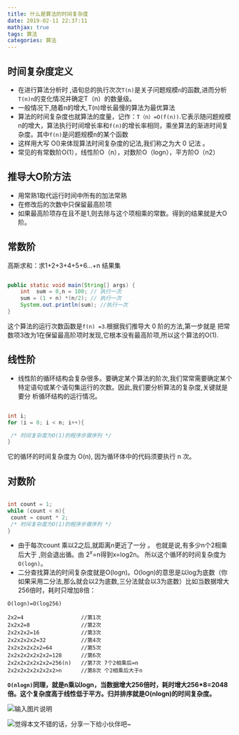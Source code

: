 ```yaml
---
title: 什么是算法的时间复杂度
date: 2019-02-11 22:37:11
mathjax: true
tags: 算法
categories: 算法
---
```


## 时间复杂度定义
* 在进行算法分析时 ,语旬总的执行次次`T(n)`是关子问题规模`n`的函数,进而分析`T(n)n`的变化情况并确定T（n）的数量级。
* 一般情况下,随着n的增大,T(n)增长最慢的算法为最优算法
* 算法的时间复杂度也就算法的度量，记作：`T（n）=O(f(n))`.它表示随问题规模n的增大，算法执行时间增长率和`f(n)`的增长率相同，乘坐算法的渐进时间复杂度。其中`f(n)`是问题规模n的某个函数
* 这样用大写 O()来体现算法时间复杂度的记法,我们称之为大 0 记法 。
* 常见的有常数阶O(1），线性阶O（n），对数阶O（logn），平方阶O（n2）

## 推导大O阶方法
* 用常熟1取代运行时间中所有的加法常熟
* 在修改后的次数中只保留最高阶项
* 如果最高阶项存在且不是1,则去除与这个项相乘的常数。得到的结果就是大O阶。

## 常数阶
高斯求和：求1+2+3+4+5+6…+n 结果集

``` java

public static void main(String[] args) {
    int  sum = 0,n = 100; // 执行一次
    sum = (1 + n) *(n/2); // 执行一次
    System.out.println(sum); //执行一次
}
```
这个算法的运行次数函数是`f(n) =3`.根据我们推导大 0 阶的方法,第一步就是
把常数项3改为1在保留最高阶项时发现,它根本没有最高阶项,所以这个算法的O(1).

## 线性阶
* 线性阶的循环结构会复杂很多。要确定某个算法的阶次,我们常常需要确定某个 特定语句或某个语句集运行的次数。因此,我们要分析算法的复杂度,关键就是要分 析循环结构的运行情况。

``` java

int i;
for (i = 0; i < n; i++){   

 /* 时间复杂度为O(1)的程序步骤序列 */
}
```
它的循环的时间复杂度为 O(n), 因为循环体中的代码须要执行 n 次。

## 对数阶


``` java

int count = 1; 
while (count < n){
 count = count * 2;
 /* 时间复杂度为O(1)的程序步骤序列 */
}
```
* 由于每次count 乘以2之后,就距离n更近了一分 。 也就是说,有多少n个2相乘后大于 ,则会退出循。由 $2^x$=n得到x=log2n。 所以这个循环的时间复杂度为`O(logn)`。
* 二分查找算法的时间复杂度就是O(logn)。O(logn)的意思是以log为底数（你如果采用二分法,那么就会以2为底数,三分法就会以3为底数）比如当数据增大256倍时，耗时只增加8倍：

```
O(logn)=O(log256)

2x2=4                  //第1次
2x2x2=8                //第2次
2x2x2x2=16             //第3次
2x2x2x2x2=32           //第4次
2x2x2x2x2x2=64         //第5次
2x2x2x2x2x2x2=128      //第6次
2x2x2x2x2x2x2=256(n)   //第7次 7个2相乘后=n
2x2x2x2x2x2x2x2>n      //第8次 个2相乘后大于n

```

 **`O(nlogn)`同理，就是n乘以logn，当数据增大256倍时，耗时增大256*8=2048倍。这个复杂度高于线性低于平方。归并排序就是O(nlogn)的时间复杂度。** 



![输入图片说明](http://wx1.sinaimg.cn/large/006b7Nxngy1g1a9wj2kefj30lu0dtgsd.jpg)

![觉得本文不错的话，分享一下给小伙伴吧~](http://wx1.sinaimg.cn/large/006b7Nxngy1g1eu6ewhl9j30760763yz.jpg)